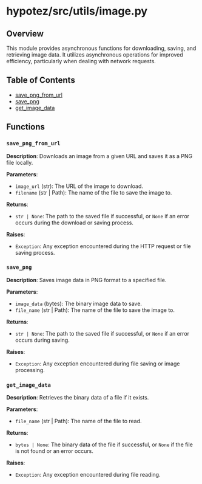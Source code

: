 # hypotez/src/utils/image.py

## Overview

This module provides asynchronous functions for downloading, saving, and retrieving image data.  It utilizes asynchronous operations for improved efficiency, particularly when dealing with network requests.

## Table of Contents

* [save_png_from_url](#save-png-from-url)
* [save_png](#save-png)
* [get_image_data](#get-image-data)


## Functions

### `save_png_from_url`

**Description**: Downloads an image from a given URL and saves it as a PNG file locally.

**Parameters**:
- `image_url` (str): The URL of the image to download.
- `filename` (str | Path): The name of the file to save the image to.

**Returns**:
- `str | None`: The path to the saved file if successful, or `None` if an error occurs during the download or saving process.

**Raises**:
- `Exception`: Any exception encountered during the HTTP request or file saving process.

### `save_png`

**Description**: Saves image data in PNG format to a specified file.

**Parameters**:
- `image_data` (bytes): The binary image data to save.
- `file_name` (str | Path): The name of the file to save the image to.

**Returns**:
- `str | None`: The path to the saved file if successful, or `None` if an error occurs during saving.

**Raises**:
- `Exception`: Any exception encountered during file saving or image processing.


### `get_image_data`

**Description**: Retrieves the binary data of a file if it exists.

**Parameters**:
- `file_name` (str | Path): The name of the file to read.

**Returns**:
- `bytes | None`: The binary data of the file if successful, or `None` if the file is not found or an error occurs.

**Raises**:
- `Exception`: Any exception encountered during file reading.